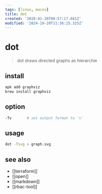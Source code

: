 ```yaml
---
tags: [linux, macos]
title: dot
created: '2020-01-20T08:57:17.661Z'
modified: '2024-10-20T11:36:25.325Z'
---
```


# dot

> dot draws directed graphs as hierarchie

## install

```sh
apk add graphviz
brew install graphviz
```

## option

```sh
-Tv       # set output format to 'v'
```

## usage

```sh
dot -Tsvg > graph.svg
```

## see also

- [[terraform]]
- [[open]]
- [[markdown]]
- [[rbac-tool]]

